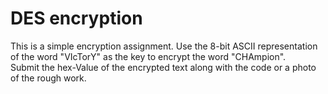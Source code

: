 # DES encryption

This is a simple encryption assignment. Use the 8-bit ASCII representation of the word "VIcTorY" as the key to encrypt the word "CHAmpion". <br>
Submit the hex-Value of the encrypted text along with the code or a photo of the rough work.
